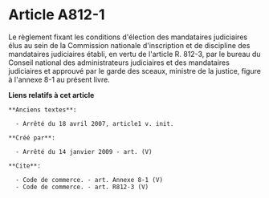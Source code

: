 # Article A812-1

Le règlement fixant les conditions d'élection des mandataires judiciaires élus au sein de la Commission nationale
d'inscription et de discipline des mandataires judiciaires établi, en vertu de l'article R. 812-3, par le bureau du Conseil
national des administrateurs judiciaires et des mandataires judiciaires et approuvé par le garde des sceaux, ministre de la
justice, figure à l'annexe 8-1 au présent livre.

**Liens relatifs à cet article**

	**Anciens textes**:

	  - Arrêté du 18 avril 2007, article1 v. init.

	**Créé par**:

	  - Arrêté du 14 janvier 2009 - art. (V)

	**Cite**:

	  - Code de commerce. - art. Annexe 8-1 (V)
	  - Code de commerce. - art. R812-3 (V)
